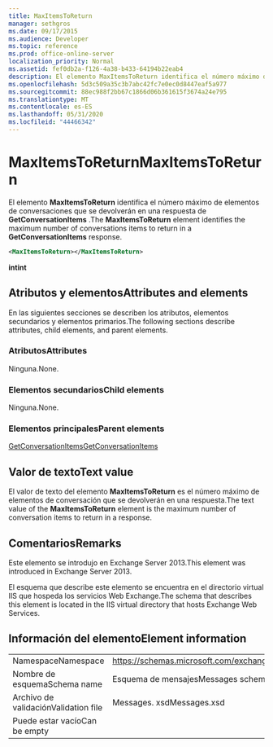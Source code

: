 ```yaml
---
title: MaxItemsToReturn
manager: sethgros
ms.date: 09/17/2015
ms.audience: Developer
ms.topic: reference
ms.prod: office-online-server
localization_priority: Normal
ms.assetid: fef0db2a-f126-4a38-b433-64194b22eab4
description: El elemento MaxItemsToReturn identifica el número máximo de elementos de conversaciones que se devolverán en una respuesta de GetConversationItems.
ms.openlocfilehash: 5d3c509a35c3b7abc42fc7e0ec0d8447eaf5a977
ms.sourcegitcommit: 88ec988f2bb67c1866d06b361615f3674a24e795
ms.translationtype: MT
ms.contentlocale: es-ES
ms.lasthandoff: 05/31/2020
ms.locfileid: "44466342"
---
```

# <a name="maxitemstoreturn"></a><span data-ttu-id="ab883-103">MaxItemsToReturn</span><span class="sxs-lookup"><span data-stu-id="ab883-103">MaxItemsToReturn</span></span>

<span data-ttu-id="ab883-104">El elemento **MaxItemsToReturn** identifica el número máximo de elementos de conversaciones que se devolverán en una respuesta de **GetConversationItems** .</span><span class="sxs-lookup"><span data-stu-id="ab883-104">The **MaxItemsToReturn** element identifies the maximum number of conversations items to return in a **GetConversationItems** response.</span></span> 
  
```XML
<MaxItemsToReturn></MaxItemsToReturn>
```

 <span data-ttu-id="ab883-105">**int**</span><span class="sxs-lookup"><span data-stu-id="ab883-105">**int**</span></span>
## <a name="attributes-and-elements"></a><span data-ttu-id="ab883-106">Atributos y elementos</span><span class="sxs-lookup"><span data-stu-id="ab883-106">Attributes and elements</span></span>

<span data-ttu-id="ab883-107">En las siguientes secciones se describen los atributos, elementos secundarios y elementos primarios.</span><span class="sxs-lookup"><span data-stu-id="ab883-107">The following sections describe attributes, child elements, and parent elements.</span></span>
  
### <a name="attributes"></a><span data-ttu-id="ab883-108">Atributos</span><span class="sxs-lookup"><span data-stu-id="ab883-108">Attributes</span></span>

<span data-ttu-id="ab883-109">Ninguna.</span><span class="sxs-lookup"><span data-stu-id="ab883-109">None.</span></span>
  
### <a name="child-elements"></a><span data-ttu-id="ab883-110">Elementos secundarios</span><span class="sxs-lookup"><span data-stu-id="ab883-110">Child elements</span></span>

<span data-ttu-id="ab883-111">Ninguna.</span><span class="sxs-lookup"><span data-stu-id="ab883-111">None.</span></span>
  
### <a name="parent-elements"></a><span data-ttu-id="ab883-112">Elementos principales</span><span class="sxs-lookup"><span data-stu-id="ab883-112">Parent elements</span></span>

[<span data-ttu-id="ab883-113">GetConversationItems</span><span class="sxs-lookup"><span data-stu-id="ab883-113">GetConversationItems</span></span>](getconversationitems.md)
  
## <a name="text-value"></a><span data-ttu-id="ab883-114">Valor de texto</span><span class="sxs-lookup"><span data-stu-id="ab883-114">Text value</span></span>

<span data-ttu-id="ab883-115">El valor de texto del elemento **MaxItemsToReturn** es el número máximo de elementos de conversación que se devolverán en una respuesta.</span><span class="sxs-lookup"><span data-stu-id="ab883-115">The text value of the **MaxItemsToReturn** element is the maximum number of conversation items to return in a response.</span></span> 
  
## <a name="remarks"></a><span data-ttu-id="ab883-116">Comentarios</span><span class="sxs-lookup"><span data-stu-id="ab883-116">Remarks</span></span>

<span data-ttu-id="ab883-117">Este elemento se introdujo en Exchange Server 2013.</span><span class="sxs-lookup"><span data-stu-id="ab883-117">This element was introduced in Exchange Server 2013.</span></span>
  
<span data-ttu-id="ab883-118">El esquema que describe este elemento se encuentra en el directorio virtual IIS que hospeda los servicios Web Exchange.</span><span class="sxs-lookup"><span data-stu-id="ab883-118">The schema that describes this element is located in the IIS virtual directory that hosts Exchange Web Services.</span></span>
  
## <a name="element-information"></a><span data-ttu-id="ab883-119">Información del elemento</span><span class="sxs-lookup"><span data-stu-id="ab883-119">Element information</span></span>

|||
|:-----|:-----|
|<span data-ttu-id="ab883-120">Namespace</span><span class="sxs-lookup"><span data-stu-id="ab883-120">Namespace</span></span>  <br/> |https://schemas.microsoft.com/exchange/services/2006/messages  <br/> |
|<span data-ttu-id="ab883-121">Nombre de esquema</span><span class="sxs-lookup"><span data-stu-id="ab883-121">Schema name</span></span>  <br/> |<span data-ttu-id="ab883-122">Esquema de mensajes</span><span class="sxs-lookup"><span data-stu-id="ab883-122">Messages schema</span></span>  <br/> |
|<span data-ttu-id="ab883-123">Archivo de validación</span><span class="sxs-lookup"><span data-stu-id="ab883-123">Validation file</span></span>  <br/> |<span data-ttu-id="ab883-124">Messages. xsd</span><span class="sxs-lookup"><span data-stu-id="ab883-124">Messages.xsd</span></span>  <br/> |
|<span data-ttu-id="ab883-125">Puede estar vacío</span><span class="sxs-lookup"><span data-stu-id="ab883-125">Can be empty</span></span>  <br/> ||
   

